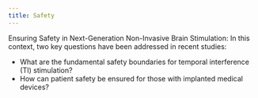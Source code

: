 ```yaml
---
title: Safety
---
```


Ensuring Safety in Next-Generation Non-Invasive Brain Stimulation: In this context, two key questions have been addressed in recent studies:

- What are the fundamental safety boundaries for temporal interference (TI) stimulation?
- How can patient safety be ensured for those with implanted medical devices?

